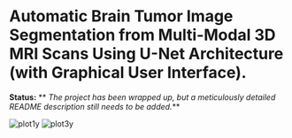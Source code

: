 # Automatic Brain Tumor Image Segmentation from Multi-Modal 3D MRI Scans Using U-Net Architecture (with Graphical User Interface).

**Status:**  ** _The project has been wrapped up, but a meticulously detailed README description still needs to be added._**




![plot1y](https://user-images.githubusercontent.com/111432785/234045376-99493ee3-bc3a-41f7-8795-300778fff09c.png)
![plot3y](https://user-images.githubusercontent.com/111432785/234045394-e698011d-3185-4e64-9ce7-fa639704329e.png)
